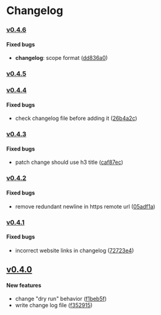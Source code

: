 # Changelog

<!--- generated by semantic-release; DO NOT edit -->

### [v0.4.6](https://github.com/eddiewentw/semantic-release/compare/v0.4.6..v0.4.5)

#### Fixed bugs

- **changelog**: scope format ([dd836a0](https://github.com/eddiewentw/semantic-release/commit/dd836a0))

### [v0.4.5](https://github.com/eddiewentw/semantic-release/compare/v0.4.5..v0.4.4)

### [v0.4.4](https://github.com/eddiewentw/semantic-release/compare/v0.4.4..v0.4.3)

#### Fixed bugs

- check changelog file before adding it ([26b4a2c](https://github.com/eddiewentw/semantic-release/commit/26b4a2c))

### [v0.4.3](https://github.com/eddiewentw/semantic-release/compare/v0.4.3..v0.4.2)

#### Fixed bugs

- patch change should use h3 title ([caf87ec](https://github.com/eddiewentw/semantic-release/commit/caf87ec))

### [v0.4.2](https://github.com/eddiewentw/semantic-release/compare/v0.4.2..v0.4.1)

#### Fixed bugs

- remove redundant newline in https remote url ([05adf1a](https://github.com/eddiewentw/semantic-release/commit/05adf1a))

### [v0.4.1](https://github.com/eddiewentw/semantic-release/compare/v0.4.1..v0.4.0)

#### Fixed bugs

- incorrect website links in changelog ([72723e4](https://github.com/eddiewentw/semantic-release/commit/72723e4))

## [v0.4.0](https://github.com/eddiewentw/semantic-release/compare/v0.4.0..v0.3.0)

#### New features

- change "dry run" behavior ([f1beb5f](https://github.com/eddiewentw/semantic-release/commit/f1beb5f))
- write change log file ([f352915](https://github.com/eddiewentw/semantic-release/commit/f352915))
